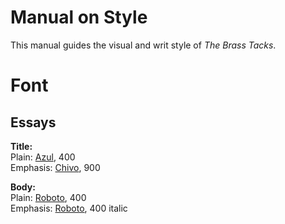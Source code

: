 # Manual on Style

This manual guides the visual and writ style of *The Brass Tacks*.

# Font

## Essays

**Title:**  
Plain: [Azul](https://fonts.google.com/specimen/Asul), 400  
Emphasis: [Chivo](https://fonts.google.com/specimen/Chivo), 900  

**Body:**   
Plain: [Roboto](https://fonts.google.com/specimen/Roboto), 400  
Emphasis: [Roboto](https://fonts.google.com/specimen/Roboto), 400 italic  
